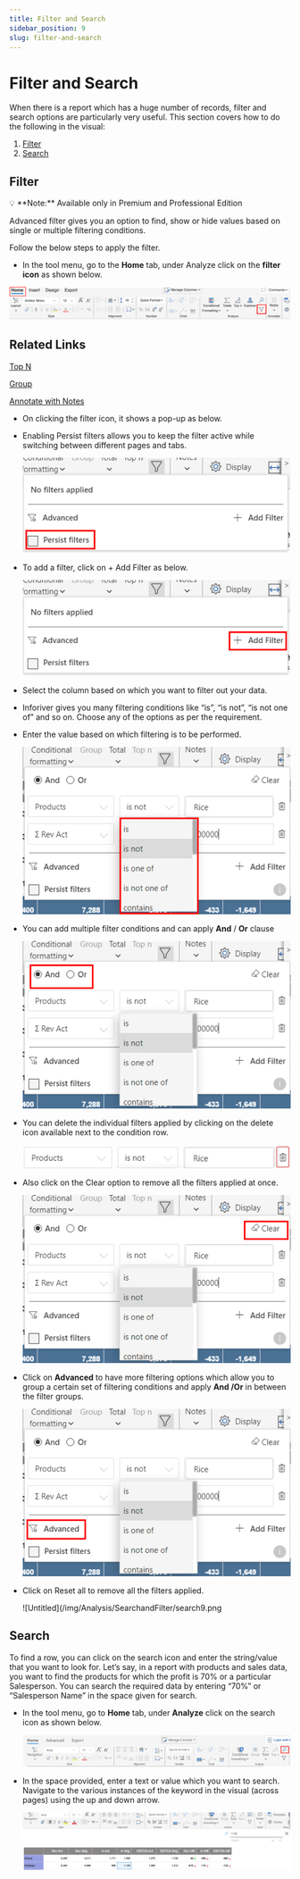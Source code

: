 ```yaml
---
title: Filter and Search
sidebar_position: 9
slug: filter-and-search
---
```


# Filter and Search

When there is a report which has a huge number of records, filter and search options are particularly very useful. This section covers how to do the following in the visual:

1. [Filter](/analyze/filter-and-search)
2. [Search](/analyze/filter-and-search)

## **Filter**

<aside>
💡 **Note:** Available only in Premium and Professional Edition

</aside>

Advanced filter gives you an option to find, show or hide values based on single or multiple filtering conditions.

Follow the below steps to apply the filter.

- In the tool menu, go to the **Home** tab, under Analyze click on the **filter icon** as shown below.

![Untitled](/img/Analysis/SearchandFilter/search1.png)
## Related Links

[Top N](/analyze/TopN)

[Group](/build/Group)

[Annotate with Notes](/build/Annotatenotes)

- On clicking the filter icon, it shows a pop-up as below.
- Enabling Persist filters allows you to keep the filter active while switching between different pages and tabs.
    
    ![Untitled](/img/Analysis/SearchandFilter/search2.png)
    
- To add a filter, click on + Add Filter as below.
    
    ![Untitled](/img/Analysis/SearchandFilter/search3.png)
    
- Select the column based on which you want to filter out your data.
- Inforiver gives you many filtering conditions like “is”, “is not”, “is not one of” and so on. Choose any of the options as per the requirement.
- Enter the value based on which filtering is to be performed.
    
    ![Untitled](/img/Analysis/SearchandFilter/search4.png)
    
- You can add multiple filter conditions and can apply **And** / **Or** clause
    
    ![Untitled](/img/Analysis/SearchandFilter/search5.png)
    
- You can delete the individual filters applied by clicking on the delete icon available next to the condition row.
    
    ![Filter Delete.jpg](/img/Analysis/SearchandFilter/search6.jpg)
    
- Also click on the Clear option to remove all the filters applied at once.
    
    ![Untitled](/img/Analysis/SearchandFilter/search7.png)
    
- Click on **Advanced** to have more filtering options which allow you to group a certain set of filtering conditions and apply **And /Or** in between the filter groups.
    
    ![Untitled](/img/Analysis/SearchandFilter/search8.png)
    
- Click on Reset all to remove all the filters applied.
    
    ![Untitled](/img/Analysis/SearchandFilter/search9.png
    

## **Search**

To find a row, you can click on the search icon and enter the string/value that you want to look for. Let’s say, in a report with products and sales data, you want to find the products for which the profit is 70% or a particular Salesperson. You can search the required data by entering “70%” or “Salesperson Name” in the space given for search.

- In the tool menu, go to **Home** tab, under **Analyze** click on the search icon as shown below.
    
    ![Untitled](/img/Analysis/SearchandFilter/search10.png)

- In the space provided, enter a text or value which you want to search. Navigate to the various instances of the keyword in the visual (across pages) using the up and down arrow.
    
    ![Untitled](/img/Analysis/SearchandFilter/search11.png)